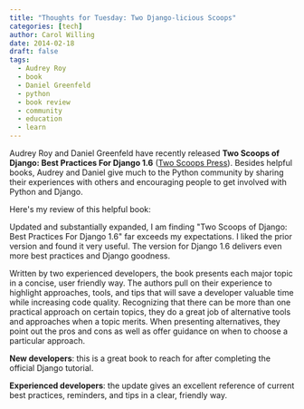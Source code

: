 ```yaml
---
title: "Thoughts for Tuesday: Two Django-licious Scoops"
categories: [tech]
author: Carol Willing
date: 2014-02-18
draft: false
tags:
  - Audrey Roy
  - book
  - Daniel Greenfeld
  - python
  - book review
  - community
  - education
  - learn
---
```


Audrey Roy and Daniel Greenfeld have recently released **Two Scoops of Django:
Best Practices For Django 1.6** ([Two Scoops Press](https://github.com/twoscoops)).
Besides helpful books, Audrey and Daniel give much to the Python community by
sharing their experiences with others and encouraging people to get involved
with Python and Django.
<!-- more -->
Here's my review of this helpful book:

Updated and substantially expanded, I am finding "Two Scoops of Django: Best
Practices For Django 1.6" far exceeds my expectations. I liked the prior version
and found it very useful. The version for Django 1.6 delivers even more best
practices and Django goodness.

Written by two experienced developers, the book presents each major topic in a
concise, user friendly way. The authors pull on their experience to highlight
approaches, tools, and tips that will save a developer valuable time while
increasing code quality. Recognizing that there can be more than one practical
approach on certain topics, they do a great job of alternative tools and
approaches when a topic merits. When presenting alternatives, they point out the
pros and cons as well as offer guidance on when to choose a particular approach.

**New developers**: this is a great book to reach for after completing the official
Django tutorial.

**Experienced developers**: the update gives an excellent reference of current best
practices, reminders, and tips in a clear, friendly way.
